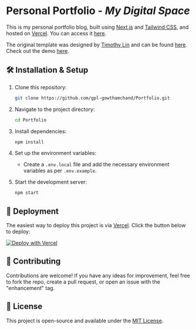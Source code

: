 # Personal Portfolio - *My Digital Space*

This is my personal portfolio blog, built using [Next.js](https://nextjs.org/) and [Tailwind CSS](https://tailwindcss.com/), and hosted on [Vercel](https://www.vercel.com/). You can access it [here](http://localhost:3000/).

The original template was designed by [Timothy Lin](https://github.com/timlrx) and can be found [here](https://github.com/timlrx/tailwind-nextjs-starter-blog). Check out the demo [here](https://tailwind-nextjs-starter-blog.vercel.app/).

## 🛠 Installation & Setup

1. Clone this repository:

   ```sh
   git clone https://github.com/gpl-gowthamchand/Portfolio.git
   ```

2. Navigate to the project directory:

   ```sh
   cd Portfolio
   ```

3. Install dependencies:

   ```sh
   npm install
   ```

4. Set up the environment variables:
   - Create a `.env.local` file and add the necessary environment variables as per `.env.example`.

5. Start the development server:

   ```sh
   npm start
   ```

## 🚀 Deployment

The easiest way to deploy this project is via [Vercel](https://vercel.com). Click the button below to deploy:

[![Deploy with Vercel](https://vercel.com/button)](https://vercel.com/new/git/external?repository-url=https://github.com/gpl-gowthamchand/Portfolio)

## 🤝 Contributing

Contributions are welcome! If you have any ideas for improvement, feel free to fork the repo, create a pull request, or open an issue with the "enhancement" tag.

## 📜 License

This project is open-source and available under the [MIT License](LICENSE).

